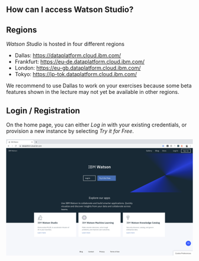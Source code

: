 ## How can I access Watson Studio?


## Regions
_Watson Studio_ is hosted in four different regions
  - Dallas: https://dataplatform.cloud.ibm.com/
  - Frankfurt: https://eu-de.dataplatform.cloud.ibm.com/
  - London: https://eu-gb.dataplatform.cloud.ibm.com/
  - Tokyo: https://jp-tok.dataplatform.cloud.ibm.com/

We recommend to use Dallas to work on your exercises because some beta features shown in the lecture may not yet be available in other regions.


## Login / Registration
On the home page, you can either _Log in_ with your existing credentials, or provision a new instance by selecting _Try it for Free_.

![](./screenshots/1.png)
